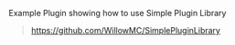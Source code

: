 Example Plugin showing how to use Simple Plugin Library
> https://github.com/WillowMC/SimplePluginLibrary
